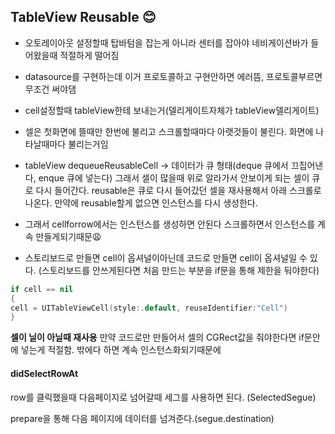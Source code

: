 ## TableView Reusable 😊

* 오토레이아웃 설정할때 탑바텀을 잡는게 아니라 센터를 잡아야 네비게이션바가 들어왔을때 적절하게 떨어짐

* datasource를 구현하는데 이거 프로토콜하고 구현안하면 에러뜸, 프로토콜부르면 무조건 써야댐


* cell설정할때 tableView한테 보내는거(델리게이트자체가 tableView델리게이트)
* 셀은 첫화면에 뜰때만 한번에 불리고 스크롤할때마다 아랫것들이 불린다. 화면에 나타날때마다 불리는거임

* tableView dequeueReusableCell -> 데이터가 큐 형태(deque 큐에서 끄집어낸다, enque 큐에 넣는다) 그래서 셀이 많을때 위로 알라가서 안보이게 되는 셀이 큐로 다시 들어간다. reusable은 큐로 다시 들어갔던 셀을 재사용해서 아래 스크롤로 나온다. 만약에 reusable할게 없으면 인스턴스를 다시 생성한다.

* 그래서 cellforrow에서는 인스턴스를 생성하면 안된다 스크롤하면서 인스턴스를 계속 만들게되기때문😩

* 스토리보드로 만들면 cell이 옵셔널이아닌데 코드로 만들면 cell이 옵셔널일 수 있다. (스토리보드를 안쓰게된다면 처음 만드는 부분을 if문을 통해 제한을 둬야한다)

```swift
if cell == nil
{
cell = UITableViewCell(style:.default, reuseIdentifier:"Cell")
}
```
**셀이 닐이 아닐때 재사용**
만약 코드로만 만들어서 셀의 CGRect값을 줘야한다면 if문안에 넣는게 적절함. 밖에다 하면 계속 인스턴스화되기때문에

#### didSelectRowAt
row를 클릭했을때 다음페이지로 넘어갈때 세그를 사용하면 된다. (SelectedSegue)

prepare을 통해 다음 페이지에 데이터를 넘겨준다.(segue.destination)


